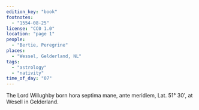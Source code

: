 ```yaml
---
edition_key: "book"
footnotes:
  - "1554-08-25"
license: "CC0 1.0"
location: "page 1"
people:
  - "Bertie, Peregrine"
places:
  - "Wessel, Gelderland, NL"
tags:
  - "astrology"
  - "nativity"
time_of_day: "07"
---
```

The Lord Willughby born hora septima
mane, ante meridiem, Lat. 51° 30′, at Wesell in
Gelderland.
